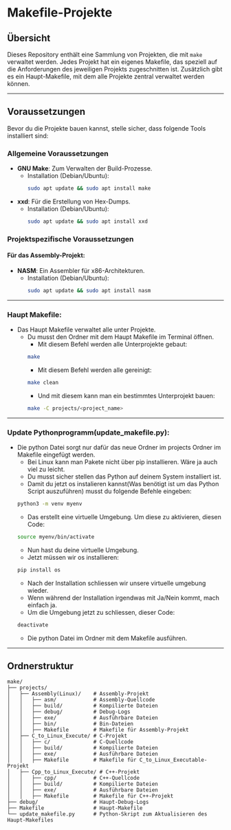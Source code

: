 # Makefile-Projekte

## Übersicht
Dieses Repository enthält eine Sammlung von Projekten, die mit `make` verwaltet werden. Jedes Projekt hat ein eigenes Makefile, das speziell auf die Anforderungen des jeweiligen Projekts zugeschnitten ist. Zusätzlich gibt es ein Haupt-Makefile, mit dem alle Projekte zentral verwaltet werden können.

---

## Voraussetzungen

Bevor du die Projekte bauen kannst, stelle sicher, dass folgende Tools installiert sind:

### Allgemeine Voraussetzungen
- **GNU Make**: Zum Verwalten der Build-Prozesse.
  - Installation (Debian/Ubuntu):  
    ```bash
    sudo apt update && sudo apt install make
    ```
- **xxd**: Für die Erstellung von Hex-Dumps.
  - Installation (Debian/Ubuntu):  
    ```bash
    sudo apt update && sudo apt install xxd
    ```

### Projektspezifische Voraussetzungen

#### Für das Assembly-Projekt:
- **NASM**: Ein Assembler für x86-Architekturen.
  - Installation (Debian/Ubuntu):  
    ```bash
    sudo apt update && sudo apt install nasm
    ```

---


### Haupt Makefile:
- Das Haupt Makefile verwaltet alle unter Projekte.
  - Du musst den Ordner mit dem Haupt Makefile im Terminal öffnen.
    - Mit diesem Befehl werden alle Unterprojekte gebaut:
    ```bash
    make
    ```
    - Mit diesem Befehl werden alle gereinigt:
    ```bash
    make clean
    ```
    - Und mit diesem kann man ein bestimmtes Unterprojekt bauen:
    ```bash
    make -C projects/<project_name>
    ```
---

### Update Pythonprogramm(update_makefile.py):
- Die python Datei sorgt nur dafür das neue Ordner im projects Ordner im Makefile eingefügt werden.
  - Bei Linux kann man Pakete nicht über pip installieren. Wäre ja auch viel zu leicht.
  - Du musst sicher stellen das Python auf deinem System installiert ist.
  - Damit du jetzt os instalieren kannst(Was benötigt ist um das Python Script auszuführen) musst du folgende Befehle eingeben:
  ```bash
  python3 -m venv myenv
  ```
  - Das erstellt eine virtuelle Umgebung. Um diese zu aktivieren, diesen Code:
  ```bash
  source myenv/bin/activate
  ```
  - Nun hast du deine virtuelle Umgebung.
  - Jetzt müssen wir os installieren:
  ```bash
  pip install os
  ```
  - Nach der Installation schliessen wir unsere virtuelle umgebung wieder.
  - Wenn während der Installation irgendwas mit Ja/Nein kommt, mach einfach ja.
  - Um die Umgebung jetzt zu schliessen, dieser Code:
  ```bash
  deactivate
  ```
  - Die python Datei im Ordner mit dem Makefile ausführen.

---


## Ordnerstruktur

```plaintext
make/
├── projects/
│   ├── Assembly(Linux)/    # Assembly-Projekt
│   │   ├── asm/            # Assembly-Quellcode
│   │   ├── build/          # Kompilierte Dateien
│   │   ├── debug/          # Debug-Logs
│   │   ├── exe/            # Ausführbare Dateien
│   │   ├── bin/            # Bin-Dateien
│   │   ├── Makefile        # Makefile für Assembly-Projekt
│   ├── C_to_Linux_Execute/ # C-Projekt
│   │   ├── c/              # C-Quellcode
│   │   ├── build/          # Kompilierte Dateien
│   │   ├── exe/            # Ausführbare Dateien
│   │   ├── Makefile        # Makefile für C_to_Linux_Executable-Projekt
│   ├── Cpp_to_Linux_Execute/ # C++-Projekt
│   │   ├── cpp/            # C++-Quellcode
│   │   ├── build/          # Kompilierte Dateien
│   │   ├── exe/            # Ausführbare Dateien
│   │   ├── Makefile        # Makefile für C++-Projekt
├── debug/                  # Haupt-Debug-Logs
├── Makefile                # Haupt-Makefile
└── update_makefile.py      # Python-Skript zum Aktualisieren des Haupt-Makefiles

